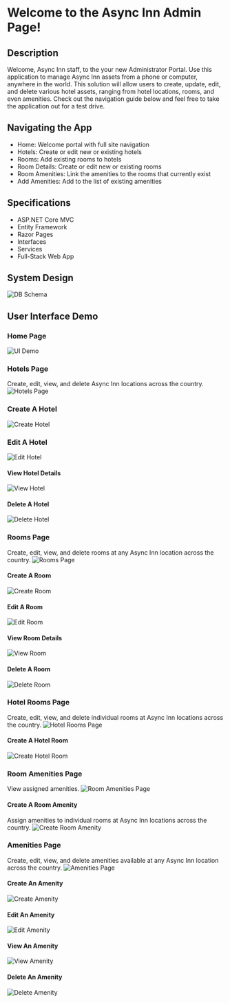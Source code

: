 # Welcome to the Async Inn Admin Page!

## Description
Welcome, Async Inn staff, to the your new Administrator Portal. Use this application to manage Async Inn assets from a phone or computer, anywhere in the world. This solution will allow users to create, update, edit, and delete various hotel assets, ranging from hotel locations, rooms, and even amenities. Check out the navigation guide below and feel free to take the application out for a test drive.

## Navigating the App
- Home: Welcome portal with full site navigation
- Hotels: Create or edit new or existing hotels
- Rooms: Add existing rooms to hotels
- Room Details: Create or edit new or existing rooms
- Room Amenities: Link the amenities to the rooms that currently exist
- Add Amenities: Add to the list of existing amenities

## Specifications
- ASP.NET Core MVC
- Entity Framework
- Razor Pages
- Interfaces
- Services
- Full-Stack Web App

## System Design
![DB Schema](Assets/SchemaAsyncInn.png)

## User Interface Demo

### Home Page
![UI Demo](Assets/landing_page.PNG)

### Hotels Page
Create, edit, view, and delete Async Inn locations across the country.
![Hotels Page](Assets/hotel_page.PNG)

### Create A Hotel
![Create Hotel](Assets/hotel_page_create.PNG)

### Edit A Hotel
![Edit Hotel](Assets/hotel_page_edit.PNG)

#### View Hotel Details
![View Hotel](Assets/hotel_page_read.PNG)

#### Delete A Hotel
![Delete Hotel](Assets/hotel_page_delete.PNG)

### Rooms Page
Create, edit, view, and delete rooms at any Async Inn location across the country.
![Rooms Page](Assets/room_page.PNG)

#### Create A Room
![Create Room](Assets/room_page_create.PNG)

#### Edit A Room
![Edit Room](Assets/room_page_edit.PNG)

#### View Room Details
![View Room](Assets/room_page_read.PNG)

#### Delete A Room
![Delete Room](Assets/room_page_delete.PNG)

### Hotel Rooms Page
Create, edit, view, and delete individual rooms at Async Inn locations across the country.
![Hotel Rooms Page](Assets/hotelrooms_page.PNG)

#### Create A Hotel Room
![Create Hotel Room](Assets/hotelrooms_page_create.PNG)

### Room Amenities Page
View assigned amenities.
![Room Amenities Page](Assets/roomamenities_page.png)

#### Create A Room Amenity
Assign amenities to individual rooms at Async Inn locations across the country.
![Create Room Amenity](Assets/roomamenitites_page_create.PNG)

### Amenities Page
Create, edit, view, and delete amenities available at any Async Inn location across the country.
![Amenities Page](Assets/amenities_page.PNG)

#### Create An Amenity
![Create Amenity](Assets/amenities_page_create.PNG)

#### Edit An Amenity
![Edit Amenity](Assets/amenities_page_edit.PNG)

#### View An Amenity
![View Amenity](Assets/amenities_page_read.PNG)

#### Delete An Amenity
![Delete Amenity](Assets/amenities_page_delete.PNG)

